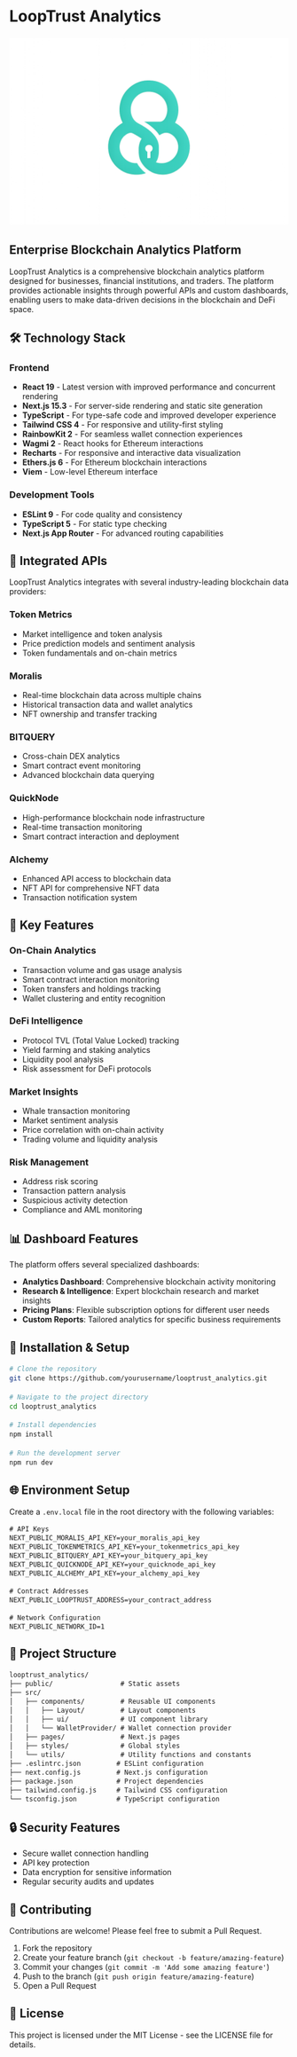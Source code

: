 
# LoopTrust Analytics

### ![LoopTrust Analytics Logo](/public/LoopTrustAnalytics_Logo.png)

## Enterprise Blockchain Analytics Platform

LoopTrust Analytics is a comprehensive blockchain analytics platform designed for businesses, financial institutions, and traders. The platform provides actionable insights through powerful APIs and custom dashboards, enabling users to make data-driven decisions in the blockchain and DeFi space.

## 🛠️ Technology Stack

### Frontend
- **React 19** - Latest version with improved performance and concurrent rendering
- **Next.js 15.3** - For server-side rendering and static site generation
- **TypeScript** - For type-safe code and improved developer experience
- **Tailwind CSS 4** - For responsive and utility-first styling
- **RainbowKit 2** - For seamless wallet connection experiences
- **Wagmi 2** - React hooks for Ethereum interactions
- **Recharts** - For responsive and interactive data visualization
- **Ethers.js 6** - For Ethereum blockchain interactions
- **Viem** - Low-level Ethereum interface

### Development Tools
- **ESLint 9** - For code quality and consistency
- **TypeScript 5** - For static type checking
- **Next.js App Router** - For advanced routing capabilities

## 🔌 Integrated APIs

LoopTrust Analytics integrates with several industry-leading blockchain data providers:

### Token Metrics
- Market intelligence and token analysis
- Price prediction models and sentiment analysis
- Token fundamentals and on-chain metrics

### Moralis
- Real-time blockchain data across multiple chains
- Historical transaction data and wallet analytics
- NFT ownership and transfer tracking

### BITQUERY
- Cross-chain DEX analytics
- Smart contract event monitoring
- Advanced blockchain data querying

### QuickNode
- High-performance blockchain node infrastructure
- Real-time transaction monitoring
- Smart contract interaction and deployment

### Alchemy
- Enhanced API access to blockchain data
- NFT API for comprehensive NFT data
- Transaction notification system

## 🚀 Key Features

### On-Chain Analytics
- Transaction volume and gas usage analysis
- Smart contract interaction monitoring
- Token transfers and holdings tracking
- Wallet clustering and entity recognition

### DeFi Intelligence
- Protocol TVL (Total Value Locked) tracking
- Yield farming and staking analytics
- Liquidity pool analysis
- Risk assessment for DeFi protocols

### Market Insights
- Whale transaction monitoring
- Market sentiment analysis
- Price correlation with on-chain activity
- Trading volume and liquidity analysis

### Risk Management
- Address risk scoring
- Transaction pattern analysis
- Suspicious activity detection
- Compliance and AML monitoring

## 📊 Dashboard Features

The platform offers several specialized dashboards:

- **Analytics Dashboard**: Comprehensive blockchain activity monitoring
- **Research & Intelligence**: Expert blockchain research and market insights
- **Pricing Plans**: Flexible subscription options for different user needs
- **Custom Reports**: Tailored analytics for specific business requirements

## 🔧 Installation & Setup

```bash
# Clone the repository
git clone https://github.com/yourusername/looptrust_analytics.git

# Navigate to the project directory
cd looptrust_analytics

# Install dependencies
npm install

# Run the development server
npm run dev
```

## 🌐 Environment Setup

Create a `.env.local` file in the root directory with the following variables:

```
# API Keys
NEXT_PUBLIC_MORALIS_API_KEY=your_moralis_api_key
NEXT_PUBLIC_TOKENMETRICS_API_KEY=your_tokenmetrics_api_key
NEXT_PUBLIC_BITQUERY_API_KEY=your_bitquery_api_key
NEXT_PUBLIC_QUICKNODE_API_KEY=your_quicknode_api_key
NEXT_PUBLIC_ALCHEMY_API_KEY=your_alchemy_api_key

# Contract Addresses
NEXT_PUBLIC_LOOPTRUST_ADDRESS=your_contract_address

# Network Configuration
NEXT_PUBLIC_NETWORK_ID=1
```

## 📝 Project Structure

```
looptrust_analytics/
├── public/                 # Static assets
├── src/
│   ├── components/         # Reusable UI components
│   │   ├── Layout/         # Layout components
│   │   ├── ui/             # UI component library
│   │   └── WalletProvider/ # Wallet connection provider
│   ├── pages/              # Next.js pages
│   ├── styles/             # Global styles
│   └── utils/              # Utility functions and constants
├── .eslintrc.json         # ESLint configuration
├── next.config.js         # Next.js configuration
├── package.json           # Project dependencies
├── tailwind.config.js     # Tailwind CSS configuration
└── tsconfig.json          # TypeScript configuration
```

## 🔒 Security Features

- Secure wallet connection handling
- API key protection
- Data encryption for sensitive information
- Regular security audits and updates

## 🤝 Contributing

Contributions are welcome! Please feel free to submit a Pull Request.

1. Fork the repository
2. Create your feature branch (`git checkout -b feature/amazing-feature`)
3. Commit your changes (`git commit -m 'Add some amazing feature'`)
4. Push to the branch (`git push origin feature/amazing-feature`)
5. Open a Pull Request

## 📄 License

This project is licensed under the MIT License - see the LICENSE file for details.


